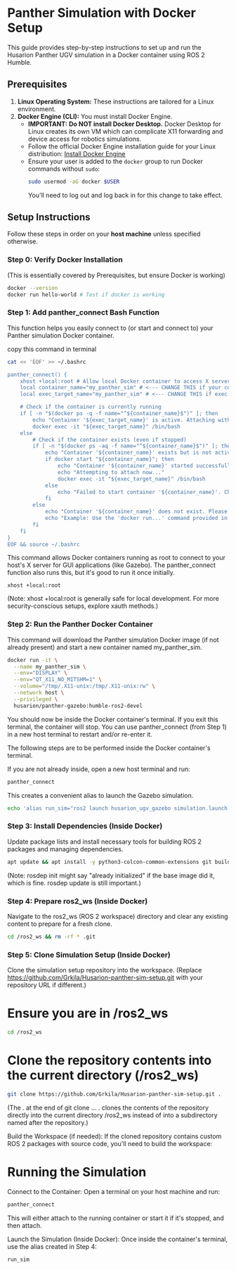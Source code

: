 # Panther Simulation with Docker Setup

This guide provides step-by-step instructions to set up and run the Husarion Panther UGV simulation in a Docker container using ROS 2 Humble.

## Prerequisites

1.  **Linux Operating System:** These instructions are tailored for a Linux environment.
2.  **Docker Engine (CLI):** You must install Docker Engine.
    *   **IMPORTANT:** **Do NOT install Docker Desktop.** Docker Desktop for Linux creates its own VM which can complicate X11 forwarding and device access for robotics simulations.
    *   Follow the official Docker Engine installation guide for your Linux distribution: [Install Docker Engine](https://docs.docker.com/desktop/setup/install/linux/ubuntu/)
    *   Ensure your user is added to the `docker` group to run Docker commands without `sudo`:
        ```bash
        sudo usermod -aG docker $USER
        ```
        You'll need to log out and log back in for this change to take effect.

## Setup Instructions

Follow these steps in order on your **host machine** unless specified otherwise.

### Step 0: Verify Docker Installation

(This is essentially covered by Prerequisites, but ensure Docker is working)

```bash
docker --version
docker run hello-world # Test if docker is working
```
### Step 1: Add panther_connect Bash Function

This function helps you easily connect to (or start and connect to) your Panther simulation Docker container.

copy this command in terminal
```bash
cat << 'EOF' >> ~/.bashrc

panther_connect() {
    xhost +local:root # Allow local Docker container to access X server
    local container_name="my_panther_sim" # <--- CHANGE THIS if your container name is different
    local exec_target_name="my_panther_sim" # <--- CHANGE THIS if exec target is different from start target (usually the same)

    # Check if the container is currently running
    if [ -n "$(docker ps -q -f name="^${container_name}$")" ]; then
        echo "Container '${exec_target_name}' is active. Attaching with exec..."
        docker exec -it "${exec_target_name}" /bin/bash
    else
        # Check if the container exists (even if stopped)
        if [ -n "$(docker ps -aq -f name="^${container_name}$")" ]; then
            echo "Container '${container_name}' exists but is not active. Starting..."
            if docker start "${container_name}"; then
                echo "Container '${container_name}' started successfully."
                echo "Attempting to attach now..."
                docker exec -it "${exec_target_name}" /bin/bash
            else
                echo "Failed to start container '${container_name}'. Check Docker logs."
            fi
        else
            echo "Container '${container_name}' does not exist. Please create or run it first."
            echo "Example: Use the 'docker run...' command provided in the setup instructions."
        fi
    fi
}
EOF && source ~/.bashrc
```

This command allows Docker containers running as root to connect to your host's X server for GUI applications (like Gazebo). The panther_connect function also runs this, but it's good to run it once initially.
```
xhost +local:root
```


(Note: xhost +local:root is generally safe for local development. For more security-conscious setups, explore xauth methods.)

### Step 2: Run the Panther Docker Container

This command will download the Panther simulation Docker image (if not already present) and start a new container named my_panther_sim.
```bash
docker run -it \
  --name my_panther_sim \
  --env="DISPLAY" \
  --env="QT_X11_NO_MITSHM=1" \
  --volume="/tmp/.X11-unix:/tmp/.X11-unix:rw" \
  --network host \
  --privileged \
  husarion/panther-gazebo:humble-ros2-devel
```

You should now be inside the Docker container's terminal. If you exit this terminal, the container will stop. You can use panther_connect (from Step 1) in a new host terminal to restart and/or re-enter it.

The following steps are to be performed inside the Docker container's terminal.

If you are not already inside, open a new host terminal and run:
```bash
panther_connect
```

This creates a convenient alias to launch the Gazebo simulation.
```bash
echo 'alias run_sim="ros2 launch husarion_ugv_gazebo simulation.launch.py"' >> ~/.bashrc && source ~/.bashrc
```
### Step 3: Install Dependencies (Inside Docker)

Update package lists and install necessary tools for building ROS 2 packages and managing dependencies.
```bash
apt update && apt install -y python3-colcon-common-extensions git build-essential nano gedit python3-rosdep && rosdep init && rosdep update
```
(Note: rosdep init might say "already initialized" if the base image did it, which is fine. rosdep update is still important.)

### Step 4: Prepare ros2_ws (Inside Docker)

Navigate to the ros2_ws (ROS 2 workspace) directory and clear any existing content to prepare for a fresh clone.
```bash
cd /ros2_ws && rm -rf * .git
```
### Step 5: Clone Simulation Setup (Inside Docker)

Clone the simulation setup repository into the workspace.
(Replace https://github.com/Grkila/Husarion-panther-sim-setup.git with your repository URL if different.)

# Ensure you are in /ros2_ws
```bash
cd /ros2_ws
```
# Clone the repository contents into the current directory (/ros2_ws)
```bash
git clone https://github.com/Grkila/Husarion-panther-sim-setup.git .
```

(The . at the end of git clone ... . clones the contents of the repository directly into the current directory /ros2_ws instead of into a subdirectory named after the repository.)

Build the Workspace (if needed):
If the cloned repository contains custom ROS 2 packages with source code, you'll need to build the workspace:


# Running the Simulation

Connect to the Container:
Open a terminal on your host machine and run:
```bash 
panther_connect
````
This will either attach to the running container or start it if it's stopped, and then attach.

Launch the Simulation (Inside Docker):
Once inside the container's terminal, use the alias created in Step 4:
```bash
run_sim
```

